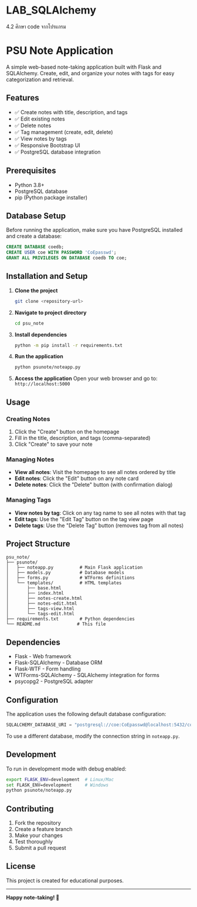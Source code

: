 # LAB_SQLAlchemy
 4.2  ศึกษา code จากโปรแกรม

# PSU Note Application

A simple web-based note-taking application built with Flask and SQLAlchemy. Create, edit, and organize your notes with tags for easy categorization and retrieval.

## Features

- ✅ Create notes with title, description, and tags
- ✅ Edit existing notes
- ✅ Delete notes
- ✅ Tag management (create, edit, delete)
- ✅ View notes by tags
- ✅ Responsive Bootstrap UI
- ✅ PostgreSQL database integration

## Prerequisites

- Python 3.8+
- PostgreSQL database
- pip (Python package installer)

## Database Setup

Before running the application, make sure you have PostgreSQL installed and create a database:

```sql
CREATE DATABASE coedb;
CREATE USER coe WITH PASSWORD 'CoEpasswd';
GRANT ALL PRIVILEGES ON DATABASE coedb TO coe;
```

## Installation and Setup

1. **Clone the project**
   ```bash
   git clone <repository-url>
   ```

2. **Navigate to project directory**
   ```bash
   cd psu_note
   ```

3. **Install dependencies**
   ```bash
   python -m pip install -r requirements.txt
   ```

4. **Run the application**
   ```bash
   python psunote/noteapp.py
   ```

5. **Access the application**
   Open your web browser and go to: `http://localhost:5000`

## Usage

### Creating Notes
1. Click the "Create" button on the homepage
2. Fill in the title, description, and tags (comma-separated)
3. Click "Create" to save your note

### Managing Notes
- **View all notes**: Visit the homepage to see all notes ordered by title
- **Edit notes**: Click the "Edit" button on any note card
- **Delete notes**: Click the "Delete" button (with confirmation dialog)

### Managing Tags
- **View notes by tag**: Click on any tag name to see all notes with that tag
- **Edit tags**: Use the "Edit Tag" button on the tag view page
- **Delete tags**: Use the "Delete Tag" button (removes tag from all notes)

## Project Structure

```
psu_note/
├── psunote/
│   ├── noteapp.py          # Main Flask application
│   ├── models.py           # Database models
│   ├── forms.py            # WTForms definitions
│   └── templates/          # HTML templates
│       ├── base.html
│       ├── index.html
│       ├── notes-create.html
│       ├── notes-edit.html
│       ├── tags-view.html
│       └── tags-edit.html
├── requirements.txt        # Python dependencies
└── README.md              # This file
```

## Dependencies

- Flask - Web framework
- Flask-SQLAlchemy - Database ORM
- Flask-WTF - Form handling
- WTForms-SQLAlchemy - SQLAlchemy integration for forms
- psycopg2 - PostgreSQL adapter

## Configuration

The application uses the following default database configuration:
```python
SQLALCHEMY_DATABASE_URI = "postgresql://coe:CoEpasswd@localhost:5432/coedb"
```

To use a different database, modify the connection string in `noteapp.py`.

## Development

To run in development mode with debug enabled:
```bash
export FLASK_ENV=development  # Linux/Mac
set FLASK_ENV=development     # Windows
python psunote/noteapp.py
```

## Contributing

1. Fork the repository
2. Create a feature branch
3. Make your changes
4. Test thoroughly
5. Submit a pull request

## License

This project is created for educational purposes.

---

**Happy note-taking! 📝**
